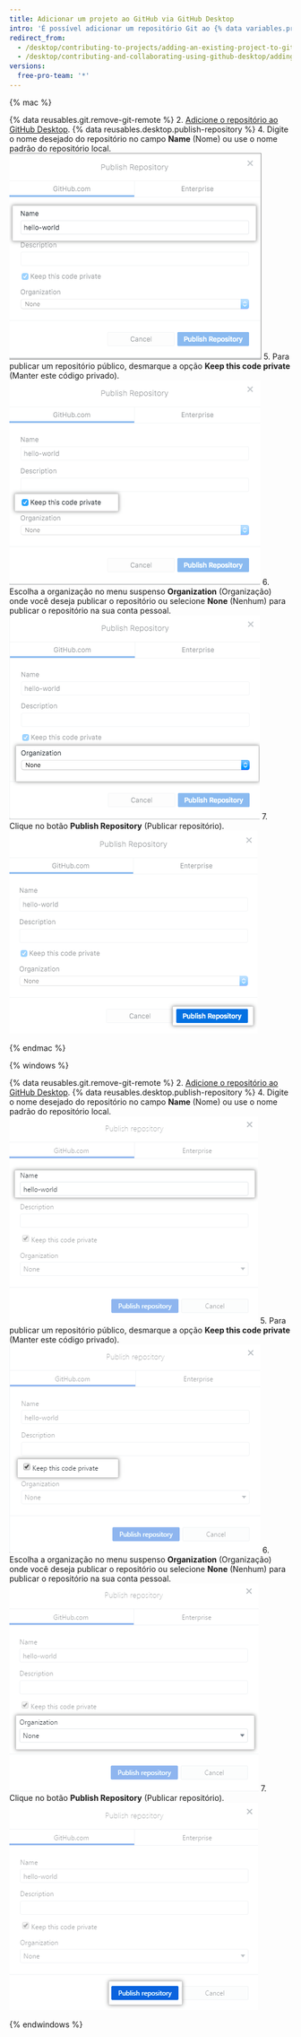 ```yaml
---
title: Adicionar um projeto ao GitHub via GitHub Desktop
intro: 'É possível adicionar um repositório Git ao {% data variables.product.prodname_dotcom %} usando o {% data variables.product.prodname_desktop %}.'
redirect_from:
  - /desktop/contributing-to-projects/adding-an-existing-project-to-github-using-github-desktop
  - /desktop/contributing-and-collaborating-using-github-desktop/adding-an-existing-project-to-github-using-github-desktop
versions:
  free-pro-team: '*'
---
```


{% mac %}

{% data reusables.git.remove-git-remote %}
2. [Adicione o repositório ao GitHub Desktop](/desktop/guides/contributing-to-projects/adding-a-repository-from-your-local-computer-to-github-desktop/).
{% data reusables.desktop.publish-repository %}
4. Digite o nome desejado do repositório no campo **Name** (Nome) ou use o nome padrão do repositório local. ![Campo Name (Nome)](/assets/images/help/desktop/publish-repository-name-mac.png)
5. Para publicar um repositório público, desmarque a opção **Keep this code private** (Manter este código privado). ![Caixa de seleção Keep this code private (Manter este código privado)](/assets/images/help/desktop/publish-repository-private-checkbox-mac.png)
6. Escolha a organização no menu suspenso **Organization** (Organização) onde você deseja publicar o repositório ou selecione **None** (Nenhum) para publicar o repositório na sua conta pessoal. ![Lista suspensa Organization (Organização)](/assets/images/help/desktop/publish-repository-org-dropdown-mac.png)
7. Clique no botão **Publish Repository** (Publicar repositório). ![Botão Publish repository (Publicar repositório) na caixa de diálogo Publish repository (Publicar repositório)](/assets/images/help/desktop/publish-repository-dialog-button-mac.png)

{% endmac %}

{% windows %}

{% data reusables.git.remove-git-remote %}
2. [Adicione o repositório ao GitHub Desktop](/desktop/guides/contributing-to-projects/adding-a-repository-from-your-local-computer-to-github-desktop/).
{% data reusables.desktop.publish-repository %}
4. Digite o nome desejado do repositório no campo **Name** (Nome) ou use o nome padrão do repositório local. ![Campo Name (Nome)](/assets/images/help/desktop/publish-repository-name-win.png)
5. Para publicar um repositório público, desmarque a opção **Keep this code private** (Manter este código privado). ![Caixa de seleção Keep this code private (Manter este código privado)](/assets/images/help/desktop/publish-repository-private-checkbox-win.png)
6. Escolha a organização no menu suspenso **Organization** (Organização) onde você deseja publicar o repositório ou selecione **None** (Nenhum) para publicar o repositório na sua conta pessoal. ![Lista suspensa Organization (Organização)](/assets/images/help/desktop/publish-repository-org-dropdown-win.png)
7. Clique no botão **Publish Repository** (Publicar repositório). ![Botão Publish repository (Publicar repositório) na caixa de diálogo Publish repository (Publicar repositório)](/assets/images/help/desktop/publish-repository-dialog-button-win.png)

{% endwindows %}
